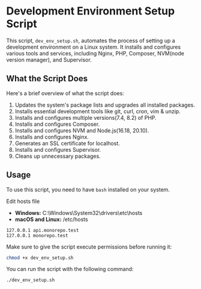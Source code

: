 # Development Environment Setup Script

This script, `dev_env_setup.sh`, automates the process of setting up a development environment on a Linux system. It installs and configures various tools and services, including Nginx, PHP, Composer, NVM(node version manager), and Supervisor.

## What the Script Does
Here's a brief overview of what the script does:

1. Updates the system's package lists and upgrades all installed packages.
2. Installs essential development tools like git, curl, cron, vim & unzip.
3. Installs and configures multiple versions(7.4, 8.2) of PHP.
4. Installs and configures Composer.
5. Installs and configures NVM and Node.js(16.18, 20.10).
6. Installs and configures Nginx.
7. Generates an SSL certificate for localhost.
8. Installs and configures Supervisor.
9. Cleans up unnecessary packages.

## Usage

To use this script, you need to have `bash` installed on your system.

Edit hosts file
- **Windows:** C:\Windows\System32\drivers\etc\hosts
- **macOS and Linux:** /etc/hosts

```text
127.0.0.1 api.monorepo.test
127.0.0.1 monorepo.test
```
Make sure to give the script execute permissions before running it:

```bash
chmod +x dev_env_setup.sh
```
You can run the script with the following command:

```bash
./dev_env_setup.sh
```
